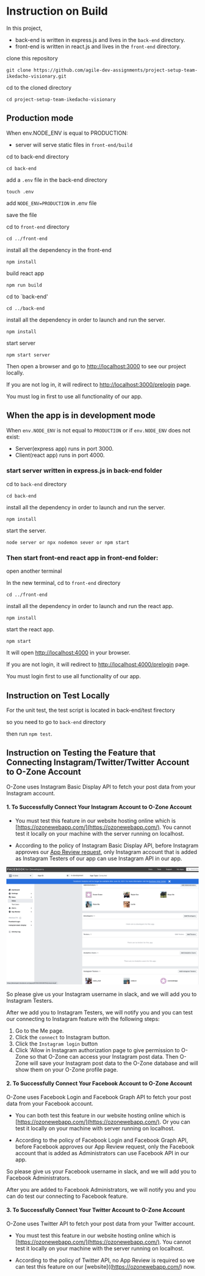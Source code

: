 # Instruction on Build

In this project,

-   back-end is written in express.js and lives in the `back-end` directory.
-   front-end is written in react.js and lives in the `front-end` directory.

clone this repository

    git clone https://github.com/agile-dev-assignments/project-setup-team-ikedacho-visionary.git

cd to the cloned directory

    cd project-setup-team-ikedacho-visionary

## Production mode

When env.NODE_ENV is equal to PRODUCTION:

-   server will serve static files in `front-end/build`

cd to back-end directory

    cd back-end

add a `.env` file in the back-end directory

    touch .env

add `NODE_ENV=PRODUCTION` in .env file

save the file

cd to `front-end` directory

    cd ../front-end

install all the dependency in the front-end

    npm install

build react app

    npm run build

cd to `back-end'

    cd ../back-end

install all the dependency in order to launch and run the server.

    npm install

start server

    npm start server

Then open a browser and go to [http://localhost:3000](http://localhost:3000) to see our project locally.

If you are not log in, it will redirect to [http://localhost:3000/prelogin](http://localhost:3000/prelogin) page.

You must log in first to use all functionality of our app.

## When the app is in development mode

When `env.NODE_ENV` is not equal to `PRODUCTION` or if `env.NODE_ENV` does not exist:

-   Server(express app) runs in port 3000.
-   Client(react app) runs in port 4000.

### start server written in express.js in back-end folder

cd to `back-end` directory

    cd back-end

install all the dependency in order to launch and run the server.

    npm install

start the server.

    node server or npx nodemon sever or npm start

### Then start front-end react app in front-end folder:

open another terminal

In the new terminal, cd to `front-end` directory

    cd ../front-end

install all the dependency in order to launch and run the react app.

    npm install

start the react app.

    npm start

It will open [http://localhost:4000](http://localhost:4000) in your browser.

If you are not login, it will redirect to [http://localhost:4000/prelogin](http://localhost:4000/prelogin) page.

You must login first to use all functionality of our app.

## Instruction on Test Locally

For the unit test, the test script is located in back-end/test firectory

so you need to go to `back-end` directory

then run `npm test`.

## Instruction on Testing the Feature that Connecting Instagram/Twitter/Twitter Account to O-Zone Account

O-Zone uses Instagram Basic Display API to fetch your post data from your Instagram account.

#### 1. To Successfully Connect Your Instagram Account to O-Zone Account

-   You must test this feature in our website hosting online which is [https://ozonewebapp.com/](https://ozonewebapp.com/). You cannot test it locally on your machine with the server running on localhost.

-   According to the policy of Instagram Basic Display API, before Instagram approves our [App Review request](https://developers.facebook.com/docs/app-review/introduction), only Instagram account that is added as Instagram Testers of our app can use Instagram API in our app.

![instruction](./instruction.png)

So please give us your Instagram username in slack, and we will add you to Instagram Testers.

After we add you to Instagram Testers, we will notify you and you can test our connecting to Instagram feature with the following steps:

1. Go to the Me page.
2. Click the `connect` to Instagram button.
3. Click the `Instagram login` button
4. Click 'Allow in Instagram authorization page to give permission to O-Zone so that O-Zone can access your Instagram post data. Then O-Zone will save your Instagram post data to the O-Zone database and will show them on your O-Zone profile page.

#### 2. To Successfully Connect Your Facebook Account to O-Zone Account

O-Zone uses Facebook Login and Facebook Graph API to fetch your post data from your Facebook account.

-   You can both test this feature in our website hosting online which is [https://ozonewebapp.com/](https://ozonewebapp.com/). Or you can test it locally on your machine with server running on localhost.

-   According to the policy of Facebook Login and Facebook Graph API, before Facebook approves our App Review request, only the Facebook account that is added as Administrators can use Facebook API in our app.

So please give us your Facebook username in slack, and we will add you to Facebook Administrators.

After you are added to Facebook Administrators, we will notify you and you can do test our connecting to Facebook feature.

#### 3. To Successfully Connect Your Twitter Account to O-Zone Account

O-Zone uses Twitter API to fetch your post data from your Twitter account.

-   You must test this feature in our website hosting online which is [https://ozonewebapp.com/](https://ozonewebapp.com/). You cannot test it locally on your machine with the server running on localhost.

-   According to the policy of Twitter API, no App Review is required so we can test this feature on our [website]((https://ozonewebapp.com/) now.
